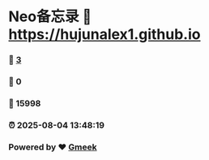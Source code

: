 # Neo备忘录 :link: https://hujunalex1.github.io 
### :page_facing_up: [3](https://hujunalex1.github.io/tag.html) 
### :speech_balloon: 0 
### :hibiscus: 15998 
### :alarm_clock: 2025-08-04 13:48:19 
### Powered by :heart: [Gmeek](https://github.com/Meekdai/Gmeek)
